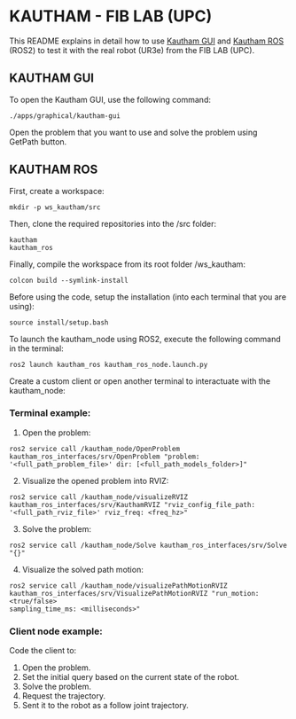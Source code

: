 # KAUTHAM - FIB LAB (UPC)

This README explains in detail how to use [Kautham GUI](#kautham-gui) and [Kautham ROS](#kautham-ros) (ROS2) to test it with the real robot (UR3e) from the FIB LAB (UPC).


## KAUTHAM GUI
To open the Kautham GUI, use the following command:
```
./apps/graphical/kautham-gui
```

Open the problem that you want to use and solve the problem using GetPath button.


## KAUTHAM ROS
First, create a workspace:
```
mkdir -p ws_kautham/src
```
Then, clone the required repositories into the /src folder:
```
kautham
kautham_ros
```

Finally, compile the workspace from its root folder /ws_kautham:
```
colcon build --symlink-install
```

Before using the code, setup the installation (into each terminal that you are using):
```
source install/setup.bash
```

To launch the kautham_node using ROS2, execute the following command in the terminal:
```
ros2 launch kautham_ros kautham_ros_node.launch.py
```

Create a custom client or open another terminal to interactuate with the kautham_node:

### Terminal example:
1. Open the problem:
```
ros2 service call /kautham_node/OpenProblem kautham_ros_interfaces/srv/OpenProblem "problem: '<full_path_problem_file>' dir: [<full_path_models_folder>]" 
```
2. Visualize the opened problem into RVIZ:
```
ros2 service call /kautham_node/visualizeRVIZ kautham_ros_interfaces/srv/KauthamRVIZ "rviz_config_file_path: '<full_path_rviz_file>' rviz_freq: <freq_hz>" 
```
3. Solve the problem:
```
ros2 service call /kautham_node/Solve kautham_ros_interfaces/srv/Solve "{}" 
```
4. Visualize the solved path motion:
```
ros2 service call /kautham_node/visualizePathMotionRVIZ kautham_ros_interfaces/srv/VisualizePathMotionRVIZ "run_motion: <true/false>
sampling_time_ms: <milliseconds>"
```

### Client node example:
Code the client to:
1. Open the problem.
2. Set the initial query based on the current state of the robot.
3. Solve the problem.
4. Request the trajectory.
5. Sent it to the robot as a follow joint trajectory.